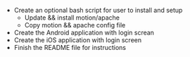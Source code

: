 * Create an optional bash script for user to install and setup
  * Update && install motion/apache
  * Copy motion && apache config file
* Create the Android application with login screan
* Create the iOS application with login screen
* Finish the README file for instructions

